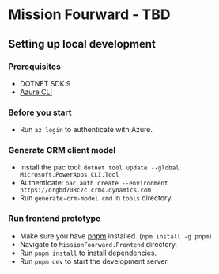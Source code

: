 # Mission Fourward - TBD


## Setting up local development

### Prerequisites
- DOTNET SDK 9
- [Azure CLI](https://learn.microsoft.com/en-us/cli/azure/install-azure-cli?view=azure-cli-latest)

### Before you start
- Run `az login` to authenticate with Azure.

### Generate CRM client model
- Install the pac tool: `dotnet tool update --global Microsoft.PowerApps.CLI.Tool`
- Authenticate: `pac auth create --environment https://orgbd708c7c.crm4.dynamics.com`
- Run `generate-crm-model.cmd` in `tools` directory.

### Run frontend prototype
- Make sure you have [pnpm](https://pnpm.io/) installed. (`npm install -g pnpm`)
- Navigate to `MissionFourward.Frontend` directory.
- Run `pnpm install` to install dependencies.
- Run `pnpm dev` to start the development server.